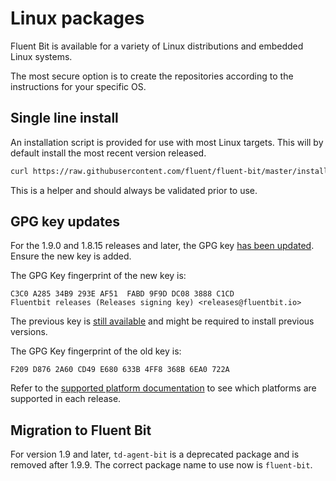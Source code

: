 # Linux packages

Fluent Bit is available for a variety of Linux distributions and embedded Linux systems.

The most secure option is to create the repositories according to the instructions for your specific OS.

## Single line install

An installation script is provided for use with most Linux targets. This will by default install the most recent version released.

```bash
curl https://raw.githubusercontent.com/fluent/fluent-bit/master/install.sh | sh
```

This is a helper and should always be validated prior to use.

## GPG key updates

For the 1.9.0 and 1.8.15 releases and later, the GPG key [has been updated](https://packages.fluentbit.io/fluentbit.key). Ensure the new key is added.

The GPG Key fingerprint of the new key is:

```text
C3C0 A285 34B9 293E AF51  FABD 9F9D DC08 3888 C1CD
Fluentbit releases (Releases signing key) <releases@fluentbit.io>
```

The previous key is [still available](https://packages.fluentbit.io/fluentbit-legacy.key) and might be required to install previous versions.

The GPG Key fingerprint of the old key is:

```text
F209 D876 2A60 CD49 E680 633B 4FF8 368B 6EA0 722A
```

Refer to the [supported platform documentation](supported-platforms.md) to see which platforms are supported in each release.

## Migration to Fluent Bit

For version 1.9 and later, `td-agent-bit` is a deprecated package and is removed after 1.9.9. The correct package name to use now is `fluent-bit`.
